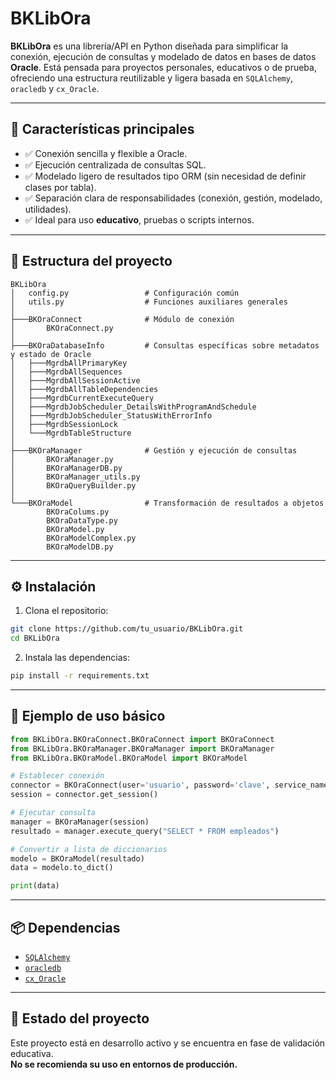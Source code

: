 # BKLibOra

**BKLibOra** es una librería/API en Python diseñada para simplificar la conexión, ejecución de consultas y modelado de datos en bases de datos **Oracle**. Está pensada para proyectos personales, educativos o de prueba, ofreciendo una estructura reutilizable y ligera basada en `SQLAlchemy`, `oracledb` y `cx_Oracle`.

---

## 🚀 Características principales

- ✅ Conexión sencilla y flexible a Oracle.
- ✅ Ejecución centralizada de consultas SQL.
- ✅ Modelado ligero de resultados tipo ORM (sin necesidad de definir clases por tabla).
- ✅ Separación clara de responsabilidades (conexión, gestión, modelado, utilidades).
- ✅ Ideal para uso **educativo**, pruebas o scripts internos.

---

## 📁 Estructura del proyecto

```
BKLibOra
│   config.py                 # Configuración común
│   utils.py                  # Funciones auxiliares generales
│
├───BKOraConnect              # Módulo de conexión
│       BKOraConnect.py
│
├───BKOraDatabaseInfo         # Consultas específicas sobre metadatos y estado de Oracle
│   ├───MgrdbAllPrimaryKey
│   ├───MgrdbAllSequences
│   ├───MgrdbAllSessionActive
│   ├───MgrdbAllTableDependencies
│   ├───MgrdbCurrentExecuteQuery
│   ├───MgrdbJobScheduler_DetailsWithProgramAndSchedule
│   ├───MgrdbJobScheduler_StatusWithErrorInfo
│   ├───MgrdbSessionLock
│   └───MgrdbTableStructure
│
├───BKOraManager              # Gestión y ejecución de consultas
│       BKOraManager.py
│       BKOraManagerDB.py
│       BKOraManager_utils.py
│       BKOraQueryBuilder.py
│
└───BKOraModel                # Transformación de resultados a objetos
        BKOraColums.py
        BKOraDataType.py
        BKOraModel.py
        BKOraModelComplex.py
        BKOraModelDB.py
```

---

## ⚙️ Instalación

1. Clona el repositorio:

```bash
git clone https://github.com/tu_usuario/BKLibOra.git
cd BKLibOra
```

2. Instala las dependencias:

```bash
pip install -r requirements.txt
```

---

## 🧪 Ejemplo de uso básico

```python
from BKLibOra.BKOraConnect.BKOraConnect import BKOraConnect
from BKLibOra.BKOraManager.BKOraManager import BKOraManager
from BKLibOra.BKOraModel.BKOraModel import BKOraModel

# Establecer conexión
connector = BKOraConnect(user='usuario', password='clave', service_name='XEPDB1')
session = connector.get_session()

# Ejecutar consulta
manager = BKOraManager(session)
resultado = manager.execute_query("SELECT * FROM empleados")

# Convertir a lista de diccionarios
modelo = BKOraModel(resultado)
data = modelo.to_dict()

print(data)
```

---

## 📦 Dependencias

- [`SQLAlchemy`](https://www.sqlalchemy.org/)
- [`oracledb`](https://oracle.github.io/python-oracledb/)
- [`cx_Oracle`](https://cx-oracle.readthedocs.io/)

---

## 📌 Estado del proyecto

Este proyecto está en desarrollo activo y se encuentra en fase de validación educativa.  
**No se recomienda su uso en entornos de producción.**
